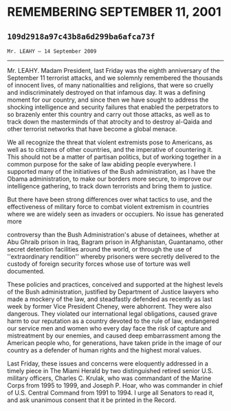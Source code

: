 # REMEMBERING SEPTEMBER 11, 2001
## `109d2918a97c43b8a6d299ba6afca73f`
`Mr. LEAHY — 14 September 2009`

---


Mr. LEAHY. Madam President, last Friday was the eighth anniversary of 
the September 11 terrorist attacks, and we solemnly remembered the 
thousands of innocent lives, of many nationalities and religions, that 
were so cruelly and indiscriminately destroyed on that infamous day. It 
was a defining moment for our country, and since then we have sought to 
address the shocking intelligence and security failures that enabled 
the perpetrators to so brazenly enter this country and carry out those 
attacks, as well as to track down the masterminds of that atrocity and 
to destroy al-Qaida and other terrorist networks that have become a 
global menace.

We all recognize the threat that violent extremists pose to 
Americans, as well as to citizens of other countries, and the 
imperative of countering it. This should not be a matter of partisan 
politics, but of working together in a common purpose for the sake of 
law abiding people everywhere. I supported many of the initiatives of 
the Bush administration, as I have the Obama administration, to make 
our borders more secure, to improve our intelligence gathering, to 
track down terrorists and bring them to justice.

But there have been strong differences over what tactics to use, and 
the effectiveness of military force to combat violent extremism in 
countries where we are widely seen as invaders or occupiers. No issue 
has generated more


controversy than the Bush Administration's abuse of detainees, whether 
at Abu Ghraib prison in Iraq, Bagram prison in Afghanistan, Guantanamo, 
other secret detention facilities around the world, or through the use 
of ''extraordinary rendition'' whereby prisoners were secretly 
delivered to the custody of foreign security forces whose use of 
torture was well documented.

These policies and practices, conceived and supported at the highest 
levels of the Bush administration, justified by Department of Justice 
lawyers who made a mockery of the law, and steadfastly defended as 
recently as last week by former Vice President Cheney, were abhorrent. 
They were also dangerous. They violated our international legal 
obligations, caused grave harm to our reputation as a country devoted 
to the rule of law, endangered our service men and women who every day 
face the risk of capture and mistreatment by our enemies, and caused 
deep embarrassment among the American people who, for generations, have 
taken pride in the image of our country as a defender of human rights 
and the highest moral values.

Last Friday, these issues and concerns were eloquently addressed in a 
timely piece in The Miami Herald by two distinguished retired senior 
U.S. military officers, Charles C. Krulak, who was commandant of the 
Marine Corps from 1995 to 1999, and Joseph P. Hoar, who was commander 
in chief of U.S. Central Command from 1991 to 1994. I urge all Senators 
to read it, and ask unanimous consent that it be printed in the Record.
